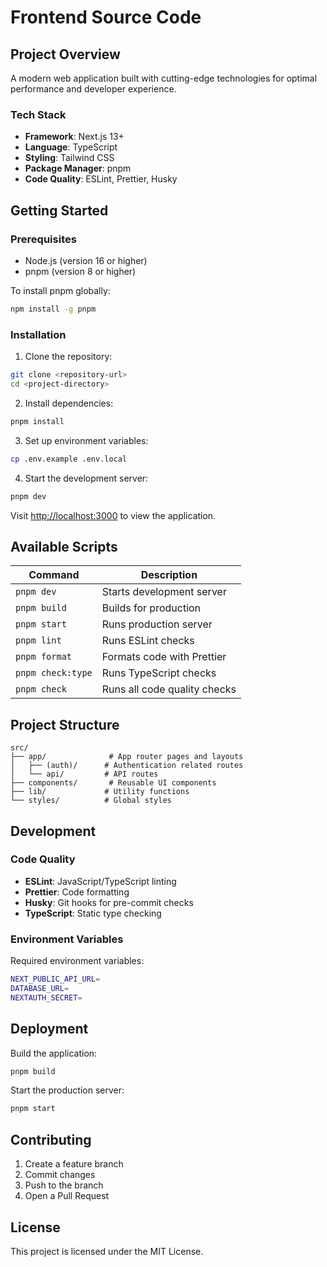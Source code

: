 # Frontend Source Code

## Project Overview

A modern web application built with cutting-edge technologies for optimal performance and developer experience.

### Tech Stack

- **Framework**: Next.js 13+
- **Language**: TypeScript
- **Styling**: Tailwind CSS
- **Package Manager**: pnpm
- **Code Quality**: ESLint, Prettier, Husky

## Getting Started

### Prerequisites

- Node.js (version 16 or higher)
- pnpm (version 8 or higher)

To install pnpm globally:

```bash
npm install -g pnpm
```

### Installation

1. Clone the repository:

```bash
git clone <repository-url>
cd <project-directory>
```

2. Install dependencies:

```bash
pnpm install
```

3. Set up environment variables:

```bash
cp .env.example .env.local
```

4. Start the development server:

```bash
pnpm dev
```

Visit [http://localhost:3000](http://localhost:3000) to view the application.

## Available Scripts

| Command           | Description                  |
| ----------------- | ---------------------------- |
| `pnpm dev`        | Starts development server    |
| `pnpm build`      | Builds for production        |
| `pnpm start`      | Runs production server       |
| `pnpm lint`       | Runs ESLint checks           |
| `pnpm format`     | Formats code with Prettier   |
| `pnpm check:type` | Runs TypeScript checks       |
| `pnpm check`      | Runs all code quality checks |

## Project Structure

```
src/
├── app/              # App router pages and layouts
│   ├── (auth)/      # Authentication related routes
│   └── api/         # API routes
├── components/       # Reusable UI components
├── lib/             # Utility functions
└── styles/          # Global styles
```

## Development

### Code Quality

- **ESLint**: JavaScript/TypeScript linting
- **Prettier**: Code formatting
- **Husky**: Git hooks for pre-commit checks
- **TypeScript**: Static type checking

### Environment Variables

Required environment variables:

```bash
NEXT_PUBLIC_API_URL=
DATABASE_URL=
NEXTAUTH_SECRET=
```

## Deployment

Build the application:

```bash
pnpm build
```

Start the production server:

```bash
pnpm start
```

## Contributing

1. Create a feature branch
2. Commit changes
3. Push to the branch
4. Open a Pull Request

## License

This project is licensed under the MIT License.
